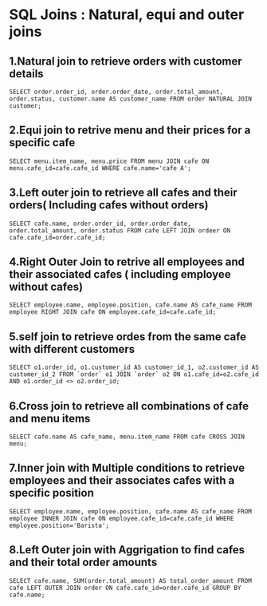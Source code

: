 # SQL Joins : Natural, equi and outer joins
## 1.Natural join to retrieve orders with customer details
```mysql
SELECT order.order_id, order.order_date, order.total_amount, order.status, customer.name AS customer_name FROM order NATURAL JOIN customer;
```
## 2.Equi join to retrive menu and their prices for a specific cafe
```mysql
SELECT menu.item_name, menu.price FROM menu JOIN cafe ON menu.cafe_id=cafe.cafe_id WHERE cafe.name='cafe A';
```
## 3.Left outer join to retrieve all cafes and their orders( Including cafes without orders)
```mysql
SELECT cafe.name, order.order_id, order.order_date, order.total_amount, order.status FROM cafe LEFT JOIN ordeer ON cafe.cafe_id=order.cafe_id; 
```
## 4.Right Outer Join to retrive all employees and their associated cafes ( including employee without cafes)
```mysql
SELECT employee.name, employee.position, cafe.name AS cafe_name FROM employee RIGHT JOIN cafe ON employee.cafe_id=cafe.cafe_id;
```
## 5.self join to retrieve ordes from the same cafe with different customers
```mysql
SELECT o1.order_id, o1.customer_id AS customer_id_1, o2.customer_id AS customer_id_2 FROM `order` o1 JOIN `order` o2 ON o1.cafe_id=o2.cafe_id AND o1.order_id <> o2.order_id;
```
## 6.Cross join to retrieve all combinations of cafe and menu items
```mysql
SELECT cafe.name AS cafe_name, menu.item_name FROM cafe CROSS JOIN menu;
```
## 7.Inner join with Multiple conditions to retrieve employees and their associates cafes with a specific position
```mysql
SELECT employee.name, employee.position, cafe.name AS cafe_name FROM employee INNER JOIN cafe ON employee.cafe_id=cafe.cafe_id WHERE employee.position='Barista';
```
## 8.Left Outer join with Aggrigation to find cafes and their total order amounts
```mysql
SELECT cafe.name, SUM(order.total_amount) AS total_order_amount FROM cafe LEFT OUTER JOIN order ON cafe.cafe_id=order.cafe_id GROUP BY cafe.name;
```
